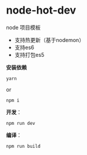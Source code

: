 # node-hot-dev

node 项目模板

+ 支持热更新（基于nodemon）
+ 支持es6
+ 支持打包es5


**安装依赖**

```ls
yarn
```
or

```ls
npm i
```

**开发**：

```ls
npm run dev
```

**编译**：

```ls
npm run build
```